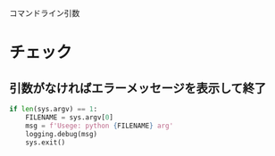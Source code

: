 コマンドライン引数
# チェック
## 引数がなければエラーメッセージを表示して終了
```python
if len(sys.argv) == 1:
	FILENAME = sys.argv[0]
	msg = f'Usege: python {FILENAME} arg'
	logging.debug(msg)
	sys.exit()
```
